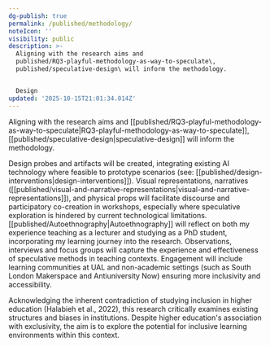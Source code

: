 ```yaml
---
dg-publish: true
permalink: /published/methodology/
noteIcon: ''
visibility: public
description: >-
  Aligning with the research aims and
  published/RQ3-playful-methodology-as-way-to-speculate\,
  published/speculative-design\ will inform the methodology. 


  Design 
updated: '2025-10-15T21:01:34.014Z'
---
```


Aligning with the research aims and [[published/RQ3-playful-methodology-as-way-to-speculate\|RQ3-playful-methodology-as-way-to-speculate]], [[published/speculative-design\|speculative-design]] will inform the methodology. 

Design probes and artifacts will be created, integrating existing AI technology where feasible to prototype scenarios (see: [[published/design-interventions\|design-interventions]]). Visual representations, narratives ([[published/visual-and-narrative-representations\|visual-and-narrative-representations]]), and physical props will facilitate discourse and participatory co-creation in workshops, especially where speculative exploration is hindered by current technological limitations. [[published/Autoethnography\|Autoethnography]] will reflect on both my experience teaching as a lecturer and studying as a PhD student, incorporating my learning journey into the research. Observations, interviews and focus groups will capture the experience and effectiveness of speculative methods in teaching contexts. Engagement will include learning communities at UAL and non-academic settings (such as South London Makerspace and Antiuniversity Now) ensuring more inclusivity and accessibility. 

Acknowledging the inherent contradiction of studying inclusion in higher education (Halabieh et al., 2022), this research critically examines existing structures and biases in institutions. Despite higher education's association with exclusivity, the aim is to explore the potential for inclusive learning environments within this context.
